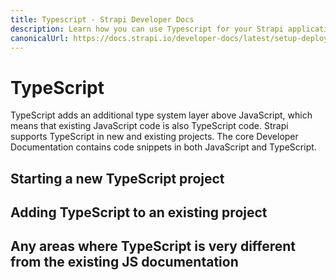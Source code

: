 ```yaml
---
title: Typescript - Strapi Developer Docs
description: Learn how you can use Typescript for your Strapi application.
canonicalUrl: https://docs.strapi.io/developer-docs/latest/setup-deployment-guides/configurations/databases/typescript.html
---
```


# TypeScript 

TypeScript adds an additional type system layer above JavaScript, which means that existing JavaScript code is also TypeScript code. Strapi supports TypeScript in new and existing projects. The core Developer Documentation contains code snippets in both JavaScript and TypeScript. 

## Starting a new TypeScript project

## Adding TypeScript to an existing project

## Any areas where TypeScript is very different from the existing JS documentation